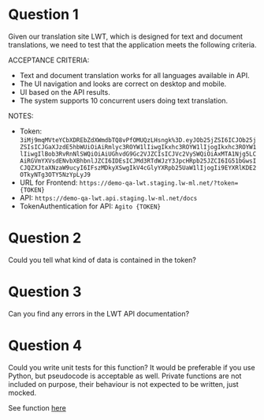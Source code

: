 # Question 1

Given our translation site LWT, which is designed for text and document translations, we need to test that the application meets the following criteria.

ACCEPTANCE CRITERIA:
- Text and document translation works for all languages available in API.
- The UI navigation and looks are correct on desktop and mobile.
- UI based on the API results.
- The system supports 10 concurrent users doing text translation.

NOTES:
- Token: `3iMj9mqMVteYCbXDREbZdXWmdbTQ8vPfOMUQzLHsngk%3D.eyJOb25jZSI6ICJOb25jZSIsICJGaXJzdE5hbWUiOiAiRmlyc3ROYW1lIiwgIkxhc3ROYW1lIjogIkxhc3ROYW1lIiwgIlBob3RvRnNlSWQiOiAiUGhvdG9Gc2VJZCIsICJVc2VySWQiOiAxMTA1Njg5LCAiRGVmYXVsdENvbXBhbnlJZCI6IDEsICJMd3RTdWJzY3JpcHRpb25JZCI6IG51bGwsICJQZXJtaXNzaW9ucyI6IFszMDkyXSwgIkV4cGlyYXRpb25UaW1lIjogIi9EYXRlKDE2OTkyNTg3OTY5NzYpLyJ9`
- URL for Frontend: `https://demo-qa-lwt.staging.lw-ml.net/?token={TOKEN}`
- API: `https://demo-qa-lwt.api.staging.lw-ml.net/docs`
- TokenAuthentication for API: `Agito {TOKEN}`

# Question 2
Could you tell what kind of data is contained in the token?

# Question 3
Can you find any errors in the LWT API documentation? 

# Question 4
Could you write unit tests for this function? It would be preferable if you use Python, but pseudocode is acceptable as well. Private functions are not included on purpose, their behaviour is not expected to be written, just mocked.

See function [here](function.py)
